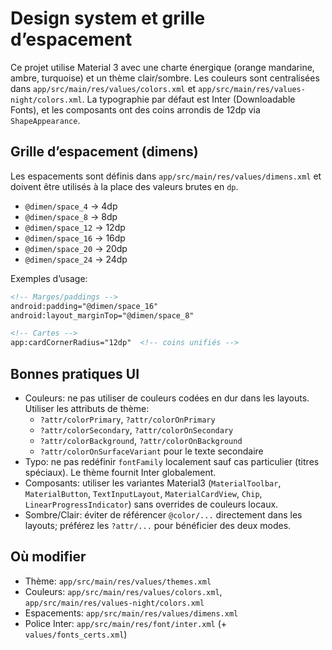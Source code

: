 # Design system et grille d’espacement

Ce projet utilise Material 3 avec une charte énergique (orange mandarine, ambre, turquoise) et un thème clair/sombre. Les couleurs sont centralisées dans `app/src/main/res/values/colors.xml` et `app/src/main/res/values-night/colors.xml`. La typographie par défaut est Inter (Downloadable Fonts), et les composants ont des coins arrondis de 12dp via `ShapeAppearance`.

## Grille d’espacement (dimens)
Les espacements sont définis dans `app/src/main/res/values/dimens.xml` et doivent être utilisés à la place des valeurs brutes en `dp`.

- `@dimen/space_4`  → 4dp
- `@dimen/space_8`  → 8dp
- `@dimen/space_12` → 12dp
- `@dimen/space_16` → 16dp
- `@dimen/space_20` → 20dp
- `@dimen/space_24` → 24dp

Exemples d’usage:

```xml
<!-- Marges/paddings -->
android:padding="@dimen/space_16"
android:layout_marginTop="@dimen/space_8"

<!-- Cartes -->
app:cardCornerRadius="12dp"  <!-- coins unifiés -->
```

## Bonnes pratiques UI
- Couleurs: ne pas utiliser de couleurs codées en dur dans les layouts. Utiliser les attributs de thème:
  - `?attr/colorPrimary`, `?attr/colorOnPrimary`
  - `?attr/colorSecondary`, `?attr/colorOnSecondary`
  - `?attr/colorBackground`, `?attr/colorOnBackground`
  - `?attr/colorOnSurfaceVariant` pour le texte secondaire
- Typo: ne pas redéfinir `fontFamily` localement sauf cas particulier (titres spéciaux). Le thème fournit Inter globalement.
- Composants: utiliser les variantes Material3 (`MaterialToolbar`, `MaterialButton`, `TextInputLayout`, `MaterialCardView`, `Chip`, `LinearProgressIndicator`) sans overrides de couleurs locaux.
- Sombre/Clair: éviter de référencer `@color/...` directement dans les layouts; préférez les `?attr/...` pour bénéficier des deux modes.

## Où modifier
- Thème: `app/src/main/res/values/themes.xml`
- Couleurs: `app/src/main/res/values/colors.xml`, `app/src/main/res/values-night/colors.xml`
- Espacements: `app/src/main/res/values/dimens.xml`
- Police Inter: `app/src/main/res/font/inter.xml` (+ `values/fonts_certs.xml`)

